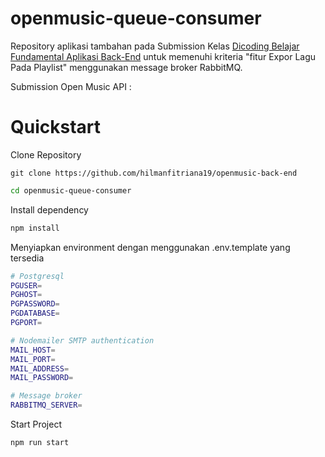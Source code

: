 # openmusic-queue-consumer

Repository aplikasi tambahan pada Submission Kelas [Dicoding Belajar Fundamental Aplikasi Back-End](https://www.dicoding.com/academies/271) 
untuk memenuhi kriteria "fitur Expor Lagu Pada Playlist" menggunakan message broker RabbitMQ.

Submission Open Music API : 

# Quickstart

Clone Repository
```
git clone https://github.com/hilmanfitriana19/openmusic-back-end
```
```bash
cd openmusic-queue-consumer
```

Install dependency
```bash
npm install
```

Menyiapkan environment dengan menggunakan .env.template yang tersedia
```bash
# Postgresql
PGUSER=
PGHOST=
PGPASSWORD=
PGDATABASE=
PGPORT=

# Nodemailer SMTP authentication
MAIL_HOST=
MAIL_PORT=
MAIL_ADDRESS=
MAIL_PASSWORD=

# Message broker
RABBITMQ_SERVER=
```

Start Project
```bash
npm run start
```
